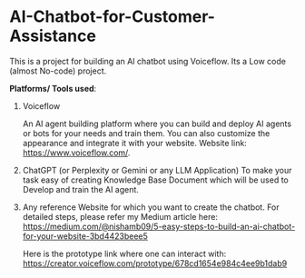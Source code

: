 # AI-Chatbot-for-Customer-Assistance
This is a project for building an AI chatbot using Voiceflow. Its a Low code (almost No-code) project. 

**Platforms/ Tools used**:
1. Voiceflow
   
   An AI agent building platform where you can build and deploy AI agents or bots for your needs and train them. You can also customize the appearance and integrate it with your website. Website link: https://www.voiceflow.com/.

2. ChatGPT (or Perplexity or Gemini or any LLM Application)
   To make your task easy of creating Knowledge Base Document which will be used to Develop and train the AI agent.

3. Any reference Website for which you want to create the chatbot.
   For detailed steps, please refer my Medium article here: https://medium.com/@nishamb09/5-easy-steps-to-build-an-ai-chatbot-for-your-website-3bd4423beee5
   
   Here is the prototype link where one can interact with:
   https://creator.voiceflow.com/prototype/678cd1654e984c4ee9b1dab9

   
